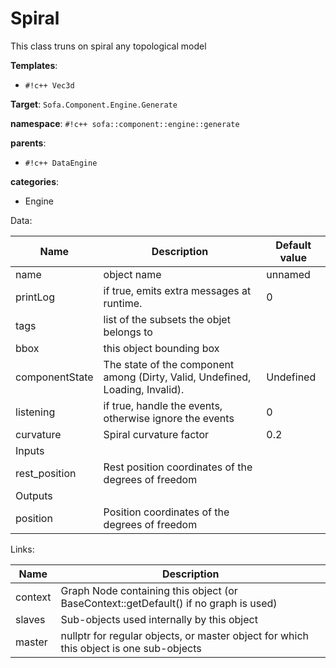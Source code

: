 # Spiral

This class truns on spiral any topological model


__Templates__:

- `#!c++ Vec3d`

__Target__: `Sofa.Component.Engine.Generate`

__namespace__: `#!c++ sofa::component::engine::generate`

__parents__: 

- `#!c++ DataEngine`

__categories__: 

- Engine

Data: 

<table>
<thead>
    <tr>
        <th>Name</th>
        <th>Description</th>
        <th>Default value</th>
    </tr>
</thead>
<tbody>
	<tr>
		<td>name</td>
		<td>
object name
</td>
		<td>unnamed</td>
	</tr>
	<tr>
		<td>printLog</td>
		<td>
if true, emits extra messages at runtime.
</td>
		<td>0</td>
	</tr>
	<tr>
		<td>tags</td>
		<td>
list of the subsets the objet belongs to
</td>
		<td></td>
	</tr>
	<tr>
		<td>bbox</td>
		<td>
this object bounding box
</td>
		<td></td>
	</tr>
	<tr>
		<td>componentState</td>
		<td>
The state of the component among (Dirty, Valid, Undefined, Loading, Invalid).
</td>
		<td>Undefined</td>
	</tr>
	<tr>
		<td>listening</td>
		<td>
if true, handle the events, otherwise ignore the events
</td>
		<td>0</td>
	</tr>
	<tr>
		<td>curvature</td>
		<td>
Spiral curvature factor
</td>
		<td>0.2</td>
	</tr>
	<tr>
		<td colspan="3">Inputs</td>
	</tr>
	<tr>
		<td>rest_position</td>
		<td>
Rest position coordinates of the degrees of freedom
</td>
		<td></td>
	</tr>
	<tr>
		<td colspan="3">Outputs</td>
	</tr>
	<tr>
		<td>position</td>
		<td>
Position coordinates of the degrees of freedom
</td>
		<td></td>
	</tr>

</tbody>
</table>

Links: 

| Name | Description |
| ---- | ----------- |
|context|Graph Node containing this object (or BaseContext::getDefault() if no graph is used)|
|slaves|Sub-objects used internally by this object|
|master|nullptr for regular objects, or master object for which this object is one sub-objects|



